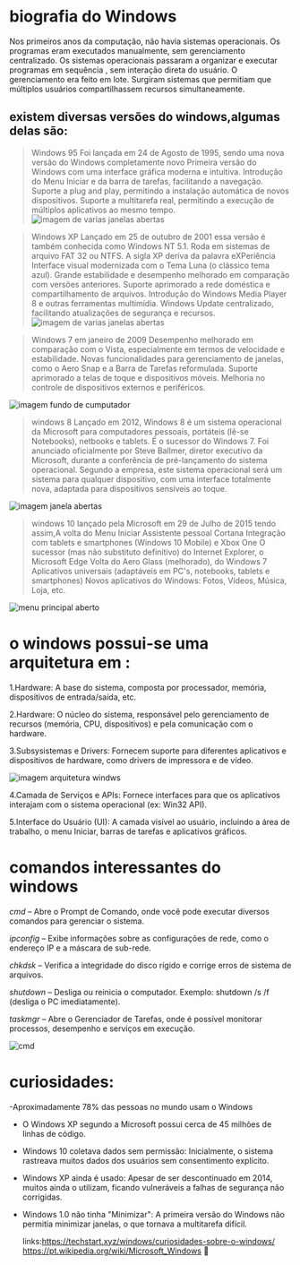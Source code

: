 # biografia do Windows
 Nos primeiros anos da computação, não havia sistemas operacionais. Os programas eram executados manualmente, sem gerenciamento centralizado.
  Os sistemas operacionais passaram a organizar e executar programas em sequência , sem interação direta do usuário. O gerenciamento era feito em lote.
  Surgiram sistemas que permitiam que múltiplos usuários compartilhassem recursos simultaneamente. 

## existem diversas versões do windows,algumas delas são:
> Windows 95
Foi lançada em 24 de Agosto de 1995, sendo uma nova versão do Windows completamente novo
Primeira versão do Windows com uma interface gráfica moderna e intuitiva.
Introdução do Menu Iniciar e da barra de tarefas, facilitando a navegação.
Suporte a plug and play, permitindo a instalação automática de novos dispositivos.
Suporte a multitarefa real, permitindo a execução de múltiplos aplicativos ao mesmo tempo.
![imagem de varias janelas abertas](https://upload.wikimedia.org/wikipedia/pt/9/90/Am_windows95_desktop.png)

>Windows XP
Lançado em 25 de outubro de 2001 essa versão é também conhecida como Windows NT 5.1. Roda em sistemas de arquivo FAT 32 ou NTFS. A sigla XP deriva da palavra eXPeriência
Interface visual modernizada com o Tema Luna (o clássico tema azul).
Grande estabilidade e desempenho melhorado em comparação com versões anteriores.
Suporte aprimorado a rede doméstica e compartilhamento de arquivos.
Introdução do Windows Media Player 8 e outras ferramentas multimídia.
Windows Update centralizado, facilitando atualizações de segurança e recursos.
![imagem de varias janelas abertas](https://upload.wikimedia.org/wikipedia/pt/8/8f/Windows_XP_SP3.png)

> Windows 7
em janeiro de 2009 Desempenho melhorado em comparação com o Vista, especialmente em termos de velocidade e estabilidade.
Novas funcionalidades para gerenciamento de janelas, como o Aero Snap e a Barra de Tarefas reformulada.
Suporte aprimorado a telas de toque e dispositivos móveis.
Melhoria no controle de dispositivos externos e periféricos.

![imagem fundo de cumputador](https://s2-techtudo.glbimg.com/h2z39O-MDY-YYzUaJLpc_YIQYlE=/0x0:695x395/984x0/smart/filters:strip_icc()/i.s3.glbimg.com/v1/AUTH_08fbf48bc0524877943fe86e43087e7a/internal_photos/bs/2021/5/s/dBno3iTSKSlLaSMdduZg/2014-10-22-windows-7-professional.png)

> windows 8
Lançado em 2012, Windows 8 é um sistema operacional da Microsoft para computadores pessoais, portáteis (lê-se Notebooks), netbooks e tablets. É o sucessor do Windows 7. Foi anunciado oficialmente por Steve Ballmer, diretor executivo da Microsoft, durante a conferência de pré-lançamento do sistema operacional. Segundo a empresa, este sistema operacional será um sistema para qualquer dispositivo, com uma interface totalmente nova, adaptada para dispositivos sensíveis ao toque.

![imagem janela abertas ](https://tm.ibxk.com.br/2014/02/18/18144810732024.jpg?ims=750x)

> windows 10
lançado pela Microsoft em 29 de Julho de 2015 tendo assim,A volta do Menu Iniciar
Assistente pessoal Cortana
Integração com tablets e smartphones (Windows 10 Mobile) e Xbox One
O sucessor (mas não substituto definitivo) do Internet Explorer, o Microsoft Edge
Volta do Aero Glass (melhorado), do Windows 7
Aplicativos universais (adaptáveis em PC's, notebooks, tablets e smartphones)
Novos aplicativos do Windows: Fotos, Vídeos, Música, Loja, etc.

![menu principal aberto](https://aprendelibvrefiles.blob.core.windows.net/aprendelibvre-container/course/tudo_sobre_o_windows_10/image/l1-p3-a_xl.jpg)

# o windows possui-se uma arquitetura em :

1.Hardware: A base do sistema, composta por processador, memória, dispositivos de entrada/saída, etc.

2.Hardware: O núcleo do sistema, responsável pelo gerenciamento de recursos (memória, CPU, dispositivos) e pela comunicação com o hardware.

3.Subsysistemas e Drivers: Fornecem suporte para diferentes aplicativos e dispositivos de hardware, como drivers de impressora e de vídeo.

![imagem arquitetura windws](https://encrypted-tbn0.gstatic.com/images?q=tbn:ANd9GcQh6XB5BSja8VdzFywXvZcracnmPyrNpJ07PA&s)

4.Camada de Serviços e APIs: Fornece interfaces para que os aplicativos interajam com o sistema operacional (ex: Win32 API).

5.Interface do Usuário (UI): A camada visível ao usuário, incluindo a área de trabalho, o menu Iniciar, barras de tarefas e aplicativos gráficos.

# comandos interessantes do windows 
_cmd_ – Abre o Prompt de Comando, onde você pode executar diversos comandos para gerenciar o sistema.

_ipconfig_ – Exibe informações sobre as configurações de rede, como o endereço IP e a máscara de sub-rede.

_chkdsk_ – Verifica a integridade do disco rígido e corrige erros de sistema de arquivos.

_shutdown_ – Desliga ou reinicia o computador. Exemplo: shutdown /s /f (desliga o PC imediatamente).

_taskmgr_ – Abre o Gerenciador de Tarefas, onde é possível monitorar processos, desempenho e serviços em execução.

![cmd](https://lh4.googleusercontent.com/N7Ykm_yaAg2HOFQfn1CJ-Ac-V6ux6K8DKpoBIWXP_wXgZ5eJxJIlgK_-NvvutuOpzVn3NiIEqVyV3G8RRuG9iEQOpMxyv_JfvNTtZaFY1-oGBqMIyeO4CaomWsTJg7SITlSxB-su)

# curiosidades:
-Aproximadamente 78% das pessoas no mundo usam o Windows
- O Windows XP segundo a Microsoft possui cerca de 45 milhões de linhas de código.
- Windows 10 coletava dados sem permissão: Inicialmente, o sistema rastreava muitos dados dos usuários sem consentimento explícito.
- Windows XP ainda é usado: Apesar de ser descontinuado em 2014, muitos ainda o utilizam, ficando vulneráveis a falhas de segurança não corrigidas.
- Windows 1.0 não tinha "Minimizar": A primeira versão do Windows não permitia minimizar janelas, o que tornava a multitarefa difícil.

  links:https://techstart.xyz/windows/curiosidades-sobre-o-windows/
  https://pt.wikipedia.org/wiki/Microsoft_Windows
  💟




